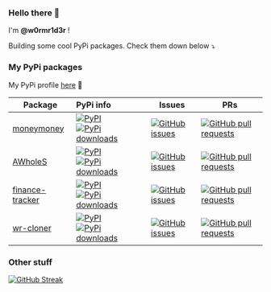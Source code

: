 ### Hello there 👋

I'm **@w0rmr1d3r** !

Building some cool PyPi packages. Check them down below ⤵️

### My PyPi packages

My PyPi profile [here](https://pypi.org/user/w0rmr1d3r/) 🐍

| Package                                                         | PyPi info                                                                                                                                                                                                                                      | Issues                                                                                                                                      | PRs                                                                                                                                                  |
|-----------------------------------------------------------------|:-----------------------------------------------------------------------------------------------------------------------------------------------------------------------------------------------------------------------------------------------|---------------------------------------------------------------------------------------------------------------------------------------------|------------------------------------------------------------------------------------------------------------------------------------------------------|
| [moneymoney](https://github.com/w0rmr1d3r/moneymoney)           | [![PyPI](https://img.shields.io/pypi/v/moneymoney)](https://pypi.org/project/moneymoney/) [![PyPi downloads](https://img.shields.io/pypi/dm/moneymoney?label=PyPi%20downloads)](https://pypistats.org/packages/moneymoney)                     | [![GitHub issues](https://img.shields.io/github/issues-raw/w0rmr1d3r/moneymoney)](https://github.com/w0rmr1d3r/moneymoney/issues)           | [![GitHub pull requests](https://img.shields.io/github/issues-pr-raw/w0rmr1d3r/moneymoney)](https://github.com/w0rmr1d3r/moneymoney/pulls)           |
| [AWholeS](https://github.com/w0rmr1d3r/AWholeS)                 | [![PyPI](https://img.shields.io/pypi/v/AWholeS)](https://pypi.org/project/AWholeS/) [![PyPi downloads](https://img.shields.io/pypi/dm/AWholeS?label=PyPi%20downloads)](https://pypistats.org/packages/awholes)                                 | [![GitHub issues](https://img.shields.io/github/issues-raw/w0rmr1d3r/AWholeS)](https://github.com/w0rmr1d3r/AWholeS/issues)                 | [![GitHub pull requests](https://img.shields.io/github/issues-pr-raw/w0rmr1d3r/AWholeS)](https://github.com/w0rmr1d3r/AWholeS/pulls)                 |
| [finance-tracker](https://github.com/w0rmr1d3r/finance-tracker) | [![PyPI](https://img.shields.io/pypi/v/finance-tracker)](https://pypi.org/project/finance-tracker/) [![PyPi downloads](https://img.shields.io/pypi/dm/finance-tracker?label=PyPi%20downloads)](https://pypistats.org/packages/finance-tracker) | [![GitHub issues](https://img.shields.io/github/issues-raw/w0rmr1d3r/finance-tracker)](https://github.com/w0rmr1d3r/finance-tracker/issues) | [![GitHub pull requests](https://img.shields.io/github/issues-pr-raw/w0rmr1d3r/finance-tracker)](https://github.com/w0rmr1d3r/finance-tracker/pulls) |
| [wr-cloner](https://github.com/w0rmr1d3r/cloner)                | [![PyPI](https://img.shields.io/pypi/v/wr-cloner)](https://pypi.org/project/wr-cloner/) [![PyPi downloads](https://img.shields.io/pypi/dm/wr-cloner?label=PyPi%20downloads)](https://pypistats.org/packages/wr-cloner)                         | [![GitHub issues](https://img.shields.io/github/issues-raw/w0rmr1d3r/cloner)](https://github.com/w0rmr1d3r/cloner/issues)                   | [![GitHub pull requests](https://img.shields.io/github/issues-pr-raw/w0rmr1d3r/cloner)](https://github.com/w0rmr1d3r/cloner/pulls)                   |
### Other stuff

[![GitHub Streak](https://streak-stats.demolab.com?user=w0rmr1d3r&theme=black-ice&hide_border=true)](https://git.io/streak-stats)
